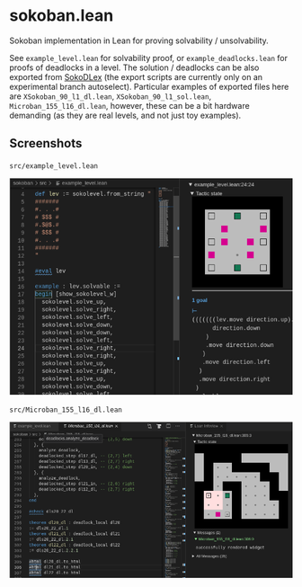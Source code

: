 # sokoban.lean

Sokoban implementation in Lean for proving solvability / unsolvability.

See `example_level.lean` for solvability proof, or `example_deadlocks.lean` for proofs of deadlocks in a level. The solution / deadlocks can be also exported from [SokoDLex](https://github.com/mirefek/SokoDLex/tree/autoselect) (the export scripts are currently only on an experimental branch autoselect). Particular examples of exported files here are `XSokoban_90_l1_dl.lean`, `XSokoban_90_l1_sol.lean`, `Microban_155_l16_dl.lean`, however, these can be a bit hardware demanding (as they are real levels, and not just toy examples).

## Screenshots

`src/example_level.lean`

![solution](images/solution-ss.png)

`src/Microban_155_l16_dl.lean`

![deadlock](images/deadlock-ss.png)
